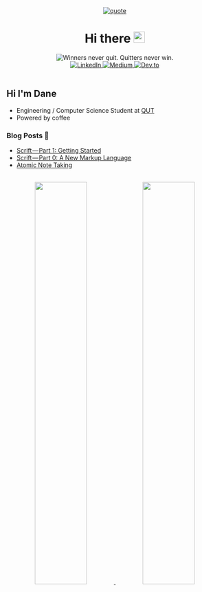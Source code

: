 <div align="center">
<a href="#">
<img src="https://quotes-github-readme.vercel.app/api?type=horizontal&theme=dark" alt="quote">
</a>
</div>

<div align="center">

<h1>
Hi there <img height="26rem" src="https://media.giphy.com/media/hvRJCLFzcasrR4ia7z/giphy.gif" alt="wave" />
</h1>

<a>
  <img src="https://readme-typing-svg.herokuapp.com?center=true&vCenter=true&font=Poppins&duration=4000&color=C9D1D9&lines=Winners+never+quit.;Quitters+never+win." alt="Winners never quit. Quitters never win."/>
</a>

<div>
<a href="https://www.linkedin.com/in/danecwalker/">
  <img
    src="https://img.shields.io/badge/LinkedIn-0077B5?style=for-the-badge&logo=linkedin&logoColor=white"
    alt="LinkedIn"
  />
</a>
<a href="https://medium.com/@danecwalker">
  <img
    src="https://img.shields.io/badge/Medium-12100E?style=for-the-badge&logo=medium&logoColor=white"
    alt="Medium"
  />
</a>
<a href="https://app.daily.dev/danecwalker">
  <img
    src="https://img.shields.io/badge/dev.to-0A0A0A?style=for-the-badge&logo=devdotto&logoColor=white"
    alt="Dev.to"
  />
</a>
</div>
</div>

<br/>

## Hi I'm Dane

- Engineering / Computer Science Student at [QUT](https://www.qut.edu.au/)
- Powered by coffee 

### Blog Posts 📕
<!-- BLOG-POST-LIST:START -->
- [Scrift — Part 1: Getting Started](https://danecwalker.medium.com/scrift-part-1-getting-started-8c859f420aed?source=rss-8a750988d62f------2)
- [Scrift — Part 0: A New Markup Language](https://danecwalker.medium.com/scrift-part-0-a-new-markup-language-698084aa3c0e?source=rss-8a750988d62f------2)
- [Atomic Note Taking](https://danecwalker.medium.com/atomic-note-taking-8b3fc7bfb642?source=rss-8a750988d62f------2)
<!-- BLOG-POST-LIST:END -->

<br/>

<div align="center">
<a href="#">
  <img width="49%" src="https://github-readme-stats.vercel.app/api?username=danecwalker&count_private=true&include_all_commits=true&custom_title=My%20Stats%20%F0%9F%9A%80&theme=dark&show_icons=true&border_color=00000000" />
</a>
<a href="#">
  <img width="49%" src="https://github-readme-streak-stats.herokuapp.com/demo/preview.php?user=danecwalker&theme=dark&date_format=j%20M%5B%20Y%5D&dates=9f9f9f&fire=79ff97&ring=79ff97&currStreakLabel=79ff97&stroke=9f9f9f&border=00000000" />
</a>
</div>
